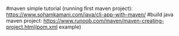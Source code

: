 #maven simple tutorial (running first maven project):
    https://www.sohamkamani.com/java/cli-app-with-maven/
#build java maven project:
    https://www.runoob.com/maven/maven-creating-project.html(pom.xml example)
